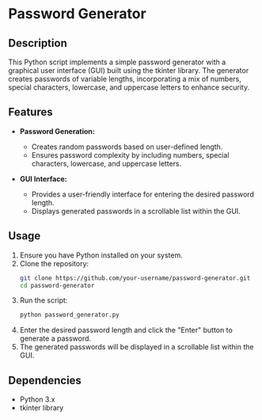 # Password Generator

## Description

This Python script implements a simple password generator with a graphical user interface (GUI) built using the tkinter library. The generator creates passwords of variable lengths, incorporating a mix of numbers, special characters, lowercase, and uppercase letters to enhance security.

## Features

- **Password Generation:**
  - Creates random passwords based on user-defined length.
  - Ensures password complexity by including numbers, special characters, lowercase, and uppercase letters.

- **GUI Interface:**
  - Provides a user-friendly interface for entering the desired password length.
  - Displays generated passwords in a scrollable list within the GUI.

## Usage

1. Ensure you have Python installed on your system.
2. Clone the repository:
   ```bash
   git clone https://github.com/your-username/password-generator.git
   cd password-generator
   ```
3. Run the script:
   ```bash
   python password_generator.py
   ```
4. Enter the desired password length and click the "Enter" button to generate a password.
5. The generated passwords will be displayed in a scrollable list within the GUI.

## Dependencies

- Python 3.x
- tkinter library
